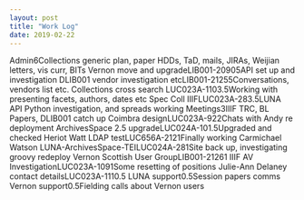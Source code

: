 ```yaml
---
layout: post
title: "Work Log"
date: 2019-02-22
---
```

<tr><td>Admin</td><td></td><td>6</td><td>Collections generic plan, paper HDDs, TaD, mails, JIRAs, Weijian letters, vis curr, BITs</td></tr>
<tr><td>Vernon move and upgrade</td><td>LIB001-2090</td><td>5</td><td>API set up and investigation</td></tr>
<tr><td>DLIB001 vendor investigation etc</td><td>LIB001-2125</td><td>5</td><td>Conversations, vendors list etc.</td></tr>
<tr><td>Collections cross search </td><td>LUC023A-110</td><td>3.5</td><td>Working with presenting facets, authors, dates etc</td></tr>
<tr><td>Spec Coll IIIF</td><td>LUC023A-28</td><td>3.5</td><td>LUNA API Python investigation, and spreads working</td></tr>
<tr><td>Meetings</td><td></td><td>3</td><td>IIIF TRC, BL Papers, DLIB001 catch up</td></tr>
<tr><td>Coimbra design</td><td>LUC023A-92</td><td>2</td><td>Chats with Andy re deployment</td></tr>
<tr><td>ArchivesSpace 2.5 upgrade</td><td>LUC024A-10</td><td>1.5</td><td>Upgraded and checked</td></tr>
<tr><td>Heriot Watt LDAP test</td><td>LUC656A-212</td><td>1</td><td>Finally working</td></tr>
<tr><td>Carmichael Watson LUNA-ArchivesSpace-TEI</td><td>LUC024A-28</td><td>1</td><td>Site back up, investigating groovy redeploy</td></tr>
<tr><td>Vernon Scottish User Group</td><td>LIB001-2126</td><td>1</td><td></td></tr>
<tr><td>IIIF AV Investigation</td><td>LUC023A-109</td><td>1</td><td>Some resetting of positions</td></tr>
<tr><td>Julie-Ann Delaney contact details</td><td>LUC023A-111</td><td>0.5</td><td></td></tr>
<tr><td>LUNA support</td><td></td><td>0.5</td><td>Session papers comms</td></tr>
<tr><td>Vernon support</td><td></td><td>0.5</td><td>Fielding calls about Vernon users</td></tr>

